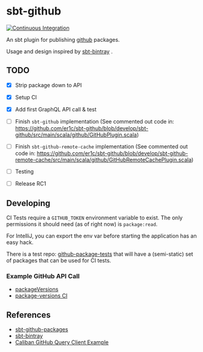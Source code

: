 
# sbt-github

[![Continuous Integration](https://github.com/er1c/sbt-github/actions/workflows/ci.yml/badge.svg)](https://github.com/er1c/sbt-github/actions/workflows/ci.yml)

An sbt plugin for publishing [github](https://github.com) packages.

Usage and design inspired by [sbt-bintray](https://index.scala-lang.org/sbt/sbt-bintray) .

## TODO

- [x] Strip package down to API
- [x] Setup CI
- [x] Add first GraphQL API call & test
- [ ] Finish `sbt-github` implementation (See commented out code in: https://github.com/er1c/sbt-github/blob/develop/sbt-github/src/main/scala/github/GitHubPlugin.scala)
- [ ] Finish `sbt-github-remote-cache` implementation (See commented out code in: https://github.com/er1c/sbt-github/blob/develop/sbt-github-remote-cache/src/main/scala/github/GitHubRemoteCachePlugin.scala)
- [ ] Testing
- [ ] Release RC1



## Developing

CI Tests require a `GITHUB_TOKEN` environment variable to exist.  The only permissions it should need (as of right now) is `package:read`.

For IntelliJ, you can export the env var before starting the application has an easy hack.

There is a test repo: [github-package-tests](https://github.com/er1c/github-packages-tests) that will have a (semi-static) set of packages that can be used for CI tests.

### Example GitHub API Call

* [packageVersions](https://github.com/er1c/sbt-github/blob/develop/core/src/main/scala/github/GitHubRepo.scala#L17)
* [package-versions CI](https://github.com/er1c/sbt-github/blob/develop/sbt-github/src/sbt-test/sbt-github/package-versions/build.sbt#L5)

## References

* [sbt-github-packages](https://github.com/djspiewak/sbt-github-packages/tree/master/src/main/scala/sbtghpackages)
* [sbt-bintray](https://github.com/sbt/sbt-bintray)
* [Caliban GitHub Query Client Example](https://github.com/fokot/caliban-talk/blob/master/src/main/scala/example/GithubQuery.scala)
